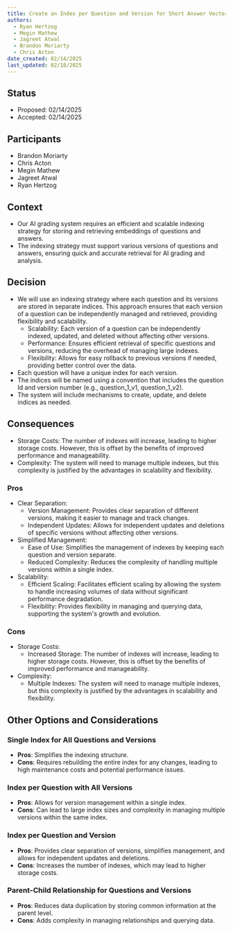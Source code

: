 ```yaml
---
title: Create an Index per Question and Version for Short Answer Vector Database
authors:
  - Ryan Hertzog
  - Megin Mathew
  - Jagreet Atwal
  - Brandon Moriarty
  - Chris Acton
date_created: 02/14/2025
last_updated: 02/18/2025
---
```


## Status

- Proposed: 02/14/2025
- Accepted: 02/14/2025

## Participants

- Brandon Moriarty
- Chris Acton
- Megin Mathew
- Jagreet Atwal
- Ryan Hertzog

## Context

- Our AI grading system requires an efficient and scalable indexing strategy for storing and retrieving embeddings of questions and answers.
- The indexing strategy must support various versions of questions and answers, ensuring quick and accurate retrieval for AI grading and analysis.

## Decision

- We will use an indexing strategy where each question and its versions are stored in separate indices. This approach ensures that each version of a question can be independently managed and retrieved, providing flexibility and scalability.
  - Scalability: Each version of a question can be independently indexed, updated, and deleted without affecting other versions.
  - Performance: Ensures efficient retrieval of specific questions and versions, reducing the overhead of managing large indexes.
  - Flexibility: Allows for easy rollback to previous versions if needed, providing better control over the data.
- Each question will have a unique index for each version.
- The indices will be named using a convention that includes the question Id and version number (e.g., question_1_v1, question_1_v2).
- The system will include mechanisms to create, update, and delete indices as needed.

## Consequences

- Storage Costs: The number of indexes will increase, leading to higher storage costs. However, this is offset by the benefits of improved performance and manageability.
- Complexity: The system will need to manage multiple indexes, but this complexity is justified by the advantages in scalability and flexibility.

### Pros

- Clear Separation:
  - Version Management: Provides clear separation of different versions, making it easier to manage and track changes.
  - Independent Updates: Allows for independent updates and deletions of specific versions without affecting other versions.
- Simplified Management:
  - Ease of Use: Simplifies the management of indexes by keeping each question and version separate.
  - Reduced Complexity: Reduces the complexity of handling multiple versions within a single index.
- Scalability:
  - Efficient Scaling: Facilitates efficient scaling by allowing the system to handle increasing volumes of data without significant performance degradation.
  - Flexibility: Provides flexibility in managing and querying data, supporting the system's growth and evolution.

### Cons

- Storage Costs:
  - Increased Storage: The number of indexes will increase, leading to higher storage costs. However, this is offset by the benefits of improved performance and manageability.
- Complexity:
  - Multiple Indexes: The system will need to manage multiple indexes, but this complexity is justified by the advantages in scalability and flexibility.

## Other Options and Considerations

### Single Index for All Questions and Versions

- **Pros**: Simplifies the indexing structure.
- **Cons**: Requires rebuilding the entire index for any changes, leading to high maintenance costs and potential performance issues.

### Index per Question with All Versions

- **Pros**: Allows for version management within a single index.
- **Cons**: Can lead to large index sizes and complexity in managing multiple versions within the same index.

### Index per Question and Version

- **Pros**: Provides clear separation of versions, simplifies management, and allows for independent updates and deletions.
- **Cons**: Increases the number of indexes, which may lead to higher storage costs.

### Parent-Child Relationship for Questions and Versions

- **Pros**: Reduces data duplication by storing common information at the parent level.
- **Cons**: Adds complexity in managing relationships and querying data.
